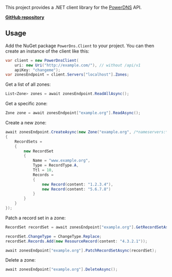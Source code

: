 This project provides a .NET client library for the [PowerDNS](https://www.powerdns.com/) API.

[**GitHub repository**](https://github.com/TypedRest/PowerDns.Client)

## Usage

Add the NuGet package `PowerDns.Client` to your project. You can then create an instance of the client like this:

```csharp
var client = new PowerDnsClient(
    uri: new Uri("http://example.com/"), // without /api/v1
    apiKey: "changeme");
var zonesEndpoint = client.Servers["localhost"].Zones;
```

Get a list of all zones:

```csharp
List<Zone> zones = await zonesEndpoint.ReadAllAsync();
```

Get a specific zone:

```csharp
Zone zone = await zonesEndpoint["example.org"].ReadAsync();
```

Create a new zone:

```csharp
await zonesEndpoint.CreateAsync(new Zone("example.org", /*nameservers:*/ "ns1.example.org", "ns2.example.org")
{
    RecordSets =
    {
        new RecordSet
        {
            Name = "www.example.org",
            Type = RecordType.A,
            Ttl = 10,
            Records = 
            {
                new Record(content: "1.2.3.4"),
                new Record(content: "5.6.7.8")
            }
        }
    }
});
```

Patch a record set in a zone:

```csharp
RecordSet recordSet = await zonesEndpoint["example.org"].GetRecordSetAsync("www.example.org");

recordSet.ChangeType = ChangeType.Replace;
recordSet.Records.Add(new ResourceRecord(content: "4.3.2.1"));

await zonesEndpoint["example.org"].PatchRecordSetAsync(recordSet);
```

Delete a zone:

```csharp
await zonesEndpoint["example.org"].DeleteAsync();
```
